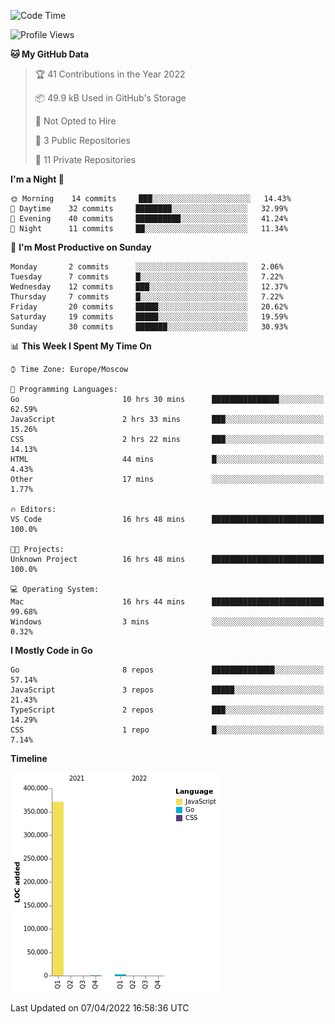 <!--START_SECTION:waka-->
![Code Time](http://img.shields.io/badge/Code%20Time-253%20hrs%2056%20mins-blue)

![Profile Views](http://img.shields.io/badge/Profile%20Views-0-blue)

**🐱 My GitHub Data** 

> 🏆 41 Contributions in the Year 2022
 > 
> 📦 49.9 kB Used in GitHub's Storage 
 > 
> 🚫 Not Opted to Hire
 > 
> 📜 3 Public Repositories 
 > 
> 🔑 11 Private Repositories  
 > 
**I'm a Night 🦉** 

```text
🌞 Morning    14 commits     ███░░░░░░░░░░░░░░░░░░░░░░   14.43% 
🌆 Daytime    32 commits     ████████░░░░░░░░░░░░░░░░░   32.99% 
🌃 Evening    40 commits     ██████████░░░░░░░░░░░░░░░   41.24% 
🌙 Night      11 commits     ██░░░░░░░░░░░░░░░░░░░░░░░   11.34%

```
📅 **I'm Most Productive on Sunday** 

```text
Monday       2 commits      ░░░░░░░░░░░░░░░░░░░░░░░░░   2.06% 
Tuesday      7 commits      █░░░░░░░░░░░░░░░░░░░░░░░░   7.22% 
Wednesday    12 commits     ███░░░░░░░░░░░░░░░░░░░░░░   12.37% 
Thursday     7 commits      █░░░░░░░░░░░░░░░░░░░░░░░░   7.22% 
Friday       20 commits     █████░░░░░░░░░░░░░░░░░░░░   20.62% 
Saturday     19 commits     █████░░░░░░░░░░░░░░░░░░░░   19.59% 
Sunday       30 commits     ███████░░░░░░░░░░░░░░░░░░   30.93%

```


📊 **This Week I Spent My Time On** 

```text
⌚︎ Time Zone: Europe/Moscow

💬 Programming Languages: 
Go                       10 hrs 30 mins      ███████████████░░░░░░░░░░   62.59% 
JavaScript               2 hrs 33 mins       ███░░░░░░░░░░░░░░░░░░░░░░   15.26% 
CSS                      2 hrs 22 mins       ███░░░░░░░░░░░░░░░░░░░░░░   14.13% 
HTML                     44 mins             █░░░░░░░░░░░░░░░░░░░░░░░░   4.43% 
Other                    17 mins             ░░░░░░░░░░░░░░░░░░░░░░░░░   1.77%

🔥 Editors: 
VS Code                  16 hrs 48 mins      █████████████████████████   100.0%

🐱‍💻 Projects: 
Unknown Project          16 hrs 48 mins      █████████████████████████   100.0%

💻 Operating System: 
Mac                      16 hrs 44 mins      █████████████████████████   99.68% 
Windows                  3 mins              ░░░░░░░░░░░░░░░░░░░░░░░░░   0.32%

```

**I Mostly Code in Go** 

```text
Go                       8 repos             ██████████████░░░░░░░░░░░   57.14% 
JavaScript               3 repos             █████░░░░░░░░░░░░░░░░░░░░   21.43% 
TypeScript               2 repos             ███░░░░░░░░░░░░░░░░░░░░░░   14.29% 
CSS                      1 repo              █░░░░░░░░░░░░░░░░░░░░░░░░   7.14%

```


**Timeline**

![Chart not found](https://raw.githubusercontent.com/jeezft/jeezft/main/charts/bar_graph.png) 


 Last Updated on 07/04/2022 16:58:36 UTC
<!--END_SECTION:waka-->
